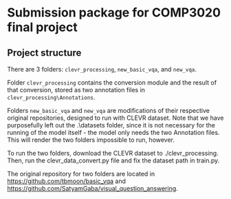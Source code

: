 # Submission package for COMP3020 final project

## Project structure

There are 3 folders: `clevr_processing`, `new_basic_vqa`, and `new_vqa`.

Folder `clevr_processing` contains the conversion module and the result of that conversion, stored as two annotation files in `clevr_processing\Annotations`.

Folders `new_basic_vqa` and `new_vqa` are modifications of their respective original repositories, designed to run with CLEVR dataset. Note that we have purposefully left out the .\datasets folder, since it is not necessary for the running of the model itself - the model only needs the two Annotation files. This will render the two folders impossible to run, however.

To run the two folders, download the CLEVR dataset to ./clevr_processing. Then, run the clevr_data_convert.py file and fix the dataset path in train.py.

The original repository for two folders are located in https://github.com/tbmoon/basic_vqa and https://github.com/SatyamGaba/visual_question_answering.